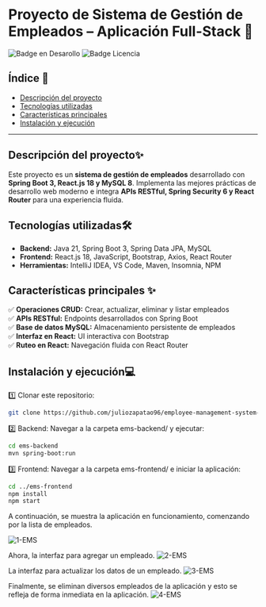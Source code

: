 # **Proyecto de Sistema de Gestión de Empleados – Aplicación Full-Stack** 🚀  

![Badge en Desarollo](https://img.shields.io/badge/STATUS-EN%20PROGRESO-blue)
![Badge Licencia](https://img.shields.io/badge/LICENSE-No%20Especificado-gray)

## **Índice** 📌  
- [Descripción del proyecto](#descripción-del-proyecto)  
- [Tecnologías utilizadas](#tecnologías-utilizadas)  
- [Características principales](#características-principales)  
- [Instalación y ejecución](#instalación-y-ejecución)
  

---


## **Descripción del proyecto**✨

Este proyecto es un **sistema de gestión de empleados** desarrollado con **Spring Boot 3, React.js 18 y MySQL 8**. Implementa las mejores prácticas de desarrollo web moderno e integra **APIs RESTful, Spring Security 6 y React Router** para una experiencia fluida.  

## **Tecnologías utilizadas**🛠️  
- **Backend:** Java 21, Spring Boot 3, Spring Data JPA, MySQL  
- **Frontend:** React.js 18, JavaScript, Bootstrap, Axios, React Router  
- **Herramientas:** IntelliJ IDEA, VS Code, Maven, Insomnia, NPM  

## **Características principales** ✨  
✅ **Operaciones CRUD:** Crear, actualizar, eliminar y listar empleados  
✅ **APIs RESTful:** Endpoints desarrollados con Spring Boot  
✅ **Base de datos MySQL:** Almacenamiento persistente de empleados  
✅ **Interfaz en React:** UI interactiva con Bootstrap  
✅ **Ruteo en React:** Navegación fluida con React Router  

## **Instalación y ejecución**💻  
1️⃣ Clonar este repositorio:  
   ```sh
   git clone https://github.com/juliozapatao96/employee-management-system-sb-react.git
   ```

2️⃣  Backend: Navegar a la carpeta ems-backend/ y ejecutar:  
   ```sh
   cd ems-backend
   mvn spring-boot:run
   ```
3️⃣ Frontend: Navegar a la carpeta ems-frontend/ e iniciar la aplicación:
   ```sh
  cd ../ems-frontend
  npm install
  npm start
   ```
A continuación, se muestra la aplicación en funcionamiento, comenzando por la lista de empleados.

![1-EMS](https://github.com/user-attachments/assets/33f9e54d-f5fb-4572-a1d4-f40af578c146)

Ahora, la interfaz para agregar un empleado.
![2-EMS](https://github.com/user-attachments/assets/b458ae45-7654-49b7-9ed5-953916198241)

La interfaz para actualizar los datos de un empleado.
![3-EMS](https://github.com/user-attachments/assets/f666a727-5a5b-47ed-a44f-f57465d89fc1)

Finalmente, se eliminan diversos empleados de la aplicación y esto se refleja de forma inmediata en la aplicación.
![4-EMS](https://github.com/user-attachments/assets/f03e863c-462d-4025-bea7-dc1218f42755)




